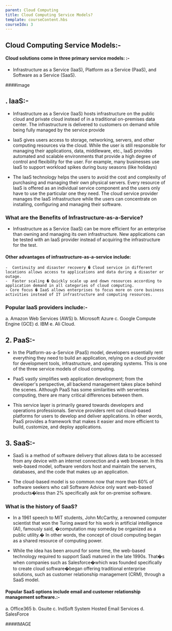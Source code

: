 ```yaml
---
parent: Cloud Computing
title: Cloud Computing Service Models?
template: courseContent.hbs
courseIdx: 3
---
```


## Cloud Computing Service Models:-

#### Cloud solutions come in three primary service models: :-

- Infrastructure as a Service (IaaS), Platform as a Service (PaaS), and Software as a Service (SaaS).

####image

## . IaaS:-

- Infrastructure as a Service (IaaS) hosts infrastructure on the public cloud and private cloud instead of in a traditional on-premises data center. The infrastructure is delivered to customers on demand while being fully managed by the service provide
 - IaaS gives users access to storage, networking, servers, and other computing resources via the cloud. While the user is still responsible for managing their applications, data, middleware, etc., IaaS provides automated and scalable environments that provide a high degree of control and flexibility for the user. For example, many businesses use IaaS to support workload spikes during busy seasons (like holidays)
 
 - The IaaS technology helps the users to avoid the cost and complexity of purchasing and managing their own physical servers. Every resource of IaaS is offered as an individual service component and the users only have to use the particular one they need. The cloud service provider manages the IaaS infrastructure while the users can concentrate on installing, configuring and managing their software.
 
 ### What are the Benefits of Infrastructure-as-a-Service?
 
 - Infrastructure as a Service (IaaS) can be more efficient for an enterprise than owning and managing its own infrastructure. New applications can be tested with an IaaS provider instead of acquiring the infrastructure for the test.

#### Other advantages of infrastructure-as-a-service include:

    -  Continuity and disaster recovery � Cloud service in different locations allows access to applications and data during a disaster or outage.
    -  Faster scaling � Quickly scale up and down resources according to application demand in all categories of cloud computing.
    - Core focus � IaaS allows enterprises to focus more on core business activities instead of IT infrastructure and computing resources.

 
### Popular IaaS providers include:-
a. Amazon Web Services (AWS)
b. Microsoft Azure
c. Google Compute Engine (GCE)
d. IBM
e. Ali Cloud.

## 2. PaaS:-

- In the Platform-as-a-Service (PaaS) model, developers essentially rent everything they need to build an application, relying on a cloud provider for development tools, infrastructure, and operating systems. This is one of the three service models of cloud computing. 

- PaaS vastly simplifies web application development; from the developer's perspective, all backend management takes place behind the scenes. Although PaaS has some similarities with serverless computing, there are many critical differences between them.

- This service layer is primarily geared towards developers and operations professionals. Service providers rent out cloud-based platforms for users to develop and deliver applications. In other words, PaaS provides a framework that makes it easier and more efficient to build, customize, and deploy applications.

## 3. SaaS:-

- SaaS is a method of software delivery that allows data to be accessed from any device with an internet connection and a web browser. In this web-based model, software vendors host and maintain the servers, databases, and the code that makes up an application.

- The cloud-based model is so common now that more than 60% of software seekers who call Software Advice only want web-based products�less than 2% specifically ask for on-premise software.

### What is the history of SaaS?
- In a 1961 speech to MIT students, John McCarthy, a renowned computer scientist that won the Turing award for his work in artificial intelligence (AI), famously said, �computation may someday be organized as a public utility.� In other words, the concept of cloud computing began as a shared resource of computing power.

- While the idea has been around for some time, the web-based technology required to support SaaS matured in the late 1990s. That�s when companies such as Salesforce�which was founded specifically to create cloud software�began offering traditional enterprise solutions, such as customer relationship management (CRM), through a SaaS model.

#### Popular SaaS options include email and customer relationship management software.:- 

a. Office365
b. Gsuite
c. IndSoft System Hosted Email Services
d. SalesForce

####IMAGE



